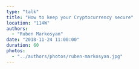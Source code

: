 ```yaml
---
type: "talk"
title: "How to keep your Cryptocurrency secure"
location: "114W"
authors:
  - "Ruben Markosyan"
date: "2018-11-24 11:00:00"
duration: 60
photos:
  - "../authors/photos/ruben-markosyan.jpg"
---
```

